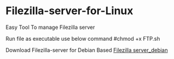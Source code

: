 # Filezilla-server-for-Linux

Easy Tool To manage Filezilla server

Run file as executable use below command
#chmod +x FTP.sh


Download Filezilla-server for Debian Based 
[Filezilla server_debian](https://github.com/nagesh-mk/Filezilla-server-for-Linux/raw/file/FileZilla_Server_1.2.0_x86_64-linux-gnu.deb)
